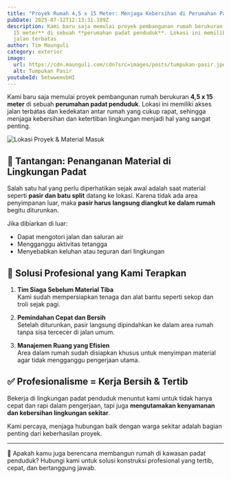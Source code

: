 ```yaml
---
title: "Proyek Rumah 4,5 x 15 Meter: Menjaga Kebersihan di Perumahan Padat Penduduk"
pubDate: 2025-07-12T12:13:31.189Z
description: Kami baru saja memulai proyek pembangunan rumah berukuran **4,5 x
  15 meter** di sebuah **perumahan padat penduduk**. Lokasi ini memiliki akses
  jalan terbatas
author: Tim Maunguli
category: exterior
image:
  url: https://cdn.maunguli.com/cdn?src=images/posts/tumpukan-pasir.jpeg
  alt: Tumpukan Pasir
youtubeId: 5mtwwemvbHI
---
```

Kami baru saja memulai proyek pembangunan rumah berukuran **4,5 x 15 meter** di sebuah **perumahan padat penduduk**. Lokasi ini memiliki akses jalan terbatas dan kedekatan antar rumah yang cukup rapat, sehingga menjaga kebersihan dan ketertiban lingkungan menjadi hal yang sangat penting.

![Lokasi Proyek & Material Masuk](./lokasi-pasir.webp)

## 🧱 Tantangan: Penanganan Material di Lingkungan Padat

Salah satu hal yang perlu diperhatikan sejak awal adalah saat material seperti **pasir dan batu split** datang ke lokasi. Karena tidak ada area penyimpanan luar, maka **pasir harus langsung diangkut ke dalam rumah** begitu diturunkan.

Jika dibiarkan di luar:
- Dapat mengotori jalan dan saluran air
- Mengganggu aktivitas tetangga
- Menyebabkan keluhan atau teguran dari lingkungan

## 🔧 Solusi Profesional yang Kami Terapkan

1. **Tim Siaga Sebelum Material Tiba**  
   Kami sudah mempersiapkan tenaga dan alat bantu seperti sekop dan troli sejak pagi.

2. **Pemindahan Cepat dan Bersih**  
   Setelah diturunkan, pasir langsung dipindahkan ke dalam area rumah tanpa sisa tercecer di jalan umum.

3. **Manajemen Ruang yang Efisien**  
   Area dalam rumah sudah disiapkan khusus untuk menyimpan material agar tidak mengganggu pengerjaan utama.

## ✅ Profesionalisme = Kerja Bersih & Tertib

Bekerja di lingkungan padat penduduk menuntut kami untuk tidak hanya cepat dan rapi dalam pengerjaan, tapi juga **mengutamakan kenyamanan dan kebersihan lingkungan sekitar**.

Kami percaya, menjaga hubungan baik dengan warga sekitar adalah bagian penting dari keberhasilan proyek.

---

🚧 Apakah kamu juga berencana membangun rumah di kawasan padat penduduk? Hubungi kami untuk solusi konstruksi profesional yang tertib, cepat, dan bertanggung jawab.
